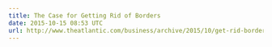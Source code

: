 ```yaml
---
title: The Case for Getting Rid of Borders
date: 2015-10-15 08:53 UTC
url: http://www.theatlantic.com/business/archive/2015/10/get-rid-borders-completely/409501
---
```

